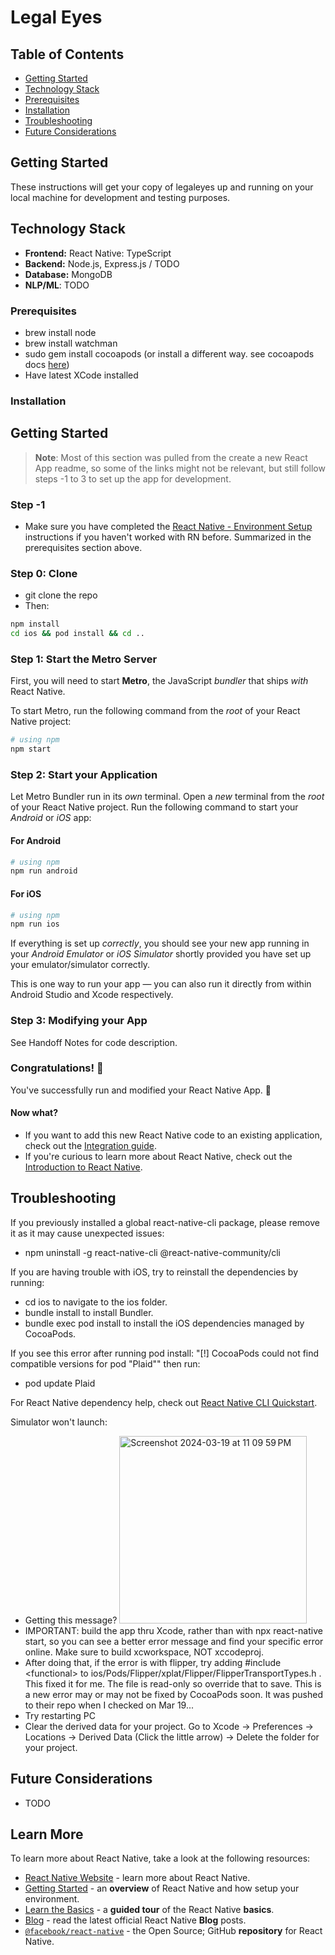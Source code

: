 

# Legal Eyes

## Table of Contents
- [Getting Started](#getting-started)
- [Technology Stack](#technology-stack)
- [Prerequisites](#prerequisites)
- [Installation](#installation)
- [Troubleshooting](#troubleshooting)
- [Future Considerations](#future-considerations)

## Getting Started
These instructions will get your copy of legaleyes up and running on your local machine for development and testing purposes. 

## Technology Stack

- **Frontend:** React Native: TypeScript
- **Backend:** Node.js, Express.js / TODO
- **Database:** MongoDB
- **NLP/ML**: TODO

### Prerequisites
  - brew install node
  - brew install watchman
  - sudo gem install cocoapods (or install a different way. see cocoapods docs [here](https://guides.cocoapods.org/using/getting-started.html))
  - Have latest XCode installed

### Installation

## Getting Started
>**Note**: Most of this section was pulled from the create a new React App readme, so some of the links might not be relevant, but still follow steps -1 to 3 to set up the app for development.

### Step -1
- Make sure you have completed the [React Native - Environment Setup](https://reactnative.dev/docs/set-up-your-environment) instructions if you haven't worked with RN before. Summarized in the prerequisites section above.

### Step 0: Clone
- git clone the repo
- Then:
```bash
npm install
cd ios && pod install && cd ..
```

### Step 1: Start the Metro Server

First, you will need to start **Metro**, the JavaScript _bundler_ that ships _with_ React Native.

To start Metro, run the following command from the _root_ of your React Native project:

```bash
# using npm
npm start
```

### Step 2: Start your Application

Let Metro Bundler run in its _own_ terminal. Open a _new_ terminal from the _root_ of your React Native project. Run the following command to start your _Android_ or _iOS_ app:

#### For Android

```bash
# using npm
npm run android
```

#### For iOS

```bash
# using npm
npm run ios
```

If everything is set up _correctly_, you should see your new app running in your _Android Emulator_ or _iOS Simulator_ shortly provided you have set up your emulator/simulator correctly.

This is one way to run your app — you can also run it directly from within Android Studio and Xcode respectively.

### Step 3: Modifying your App

See Handoff Notes for code description.

### Congratulations! :tada:

You've successfully run and modified your React Native App. :partying_face:

#### Now what?

- If you want to add this new React Native code to an existing application, check out the [Integration guide](https://reactnative.dev/docs/integration-with-existing-apps).
- If you're curious to learn more about React Native, check out the [Introduction to React Native](https://reactnative.dev/docs/getting-started).

## Troubleshooting

If you previously installed a global react-native-cli package, please remove it as it may cause unexpected issues:
  - npm uninstall -g react-native-cli @react-native-community/cli

If you are having trouble with iOS, try to reinstall the dependencies by running:
  - cd ios to navigate to the ios folder.
  - bundle install to install Bundler.
  - bundle exec pod install to install the iOS dependencies managed by CocoaPods.

If you see this error after running pod install: "[!] CocoaPods could not find compatible versions for pod "Plaid"" then run:
  - pod update Plaid

For React Native dependency help, check out [React Native CLI Quickstart](https://reactnative.dev/docs/environment-setup).

Simulator won't launch:
- Getting this message? <img width="300" alt="Screenshot 2024-03-19 at 11 09 59 PM" src="https://github.com/Summely/Sumly-Mob/assets/134799184/2586a069-44b7-4c47-b4ac-203a02ff2b72">
- IMPORTANT: build the app thru Xcode, rather than with npx react-native start, so you can see a better error message and find your specific error online. Make sure to build xcworkspace, NOT xccodeproj.
- After doing that, if the error is with flipper, try adding #include \<functional\> to ios/Pods/Flipper/xplat/Flipper/FlipperTransportTypes.h . This fixed it for me. The file is read-only so override that to save. This is a new error may or may not be fixed by CocoaPods soon. It was pushed to their repo when I checked on Mar 19...
- Try restarting PC
- Clear the derived data for your project. Go to Xcode -> Preferences -> Locations -> Derived Data (Click the little arrow) -> Delete the folder for your project.
  
## Future Considerations
  - TODO

## Learn More

To learn more about React Native, take a look at the following resources:

- [React Native Website](https://reactnative.dev) - learn more about React Native.
- [Getting Started](https://reactnative.dev/docs/environment-setup) - an **overview** of React Native and how setup your environment.
- [Learn the Basics](https://reactnative.dev/docs/getting-started) - a **guided tour** of the React Native **basics**.
- [Blog](https://reactnative.dev/blog) - read the latest official React Native **Blog** posts.
- [`@facebook/react-native`](https://github.com/facebook/react-native) - the Open Source; GitHub **repository** for React Native.
